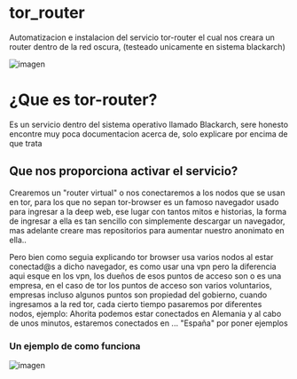 # tor_router
Automatizacion e instalacion del servicio tor-router el cual nos creara un router dentro de la red oscura, (testeado unicamente en sistema blackarch)


![imagen](https://user-images.githubusercontent.com/99152614/193369366-fb116e5f-3aff-45d9-a6a0-d61f6f756182.png)


<h1>¿Que es tor-router?</h1>

<p> Es un servicio dentro del sistema operativo llamado Blackarch, sere honesto encontre muy poca documentacion acerca de, solo explicare por encima de que trata </p>






<h2>Que nos proporciona activar el servicio? </h2>
<section>
  <p> Crearemos un "router virtual" o nos conectaremos a los nodos que se usan en tor, para los que no sepan tor-browser es un famoso navegador usado para   ingresar a la deep web, ese lugar con tantos mitos e historias, la forma de ingresar a ella es tan sencillo con simplemente descargar un navegador, mas     adelante creare mas repositorios para aumentar nuestro anonimato en ella.. </p>
</section>

</section>
  <p> Pero bien como seguia explicando tor browser usa varios nodos al estar conectad@s a dicho navegador, es como usar una vpn pero la diferencia aqui esque en los vpn, los dueños de esos puntos de acceso son o es una empresa, en el caso de tor los puntos de acceso son varios voluntarios, empresas incluso algunos puntos son propiedad del gobierno, cuando ingresamos a la red tor, cada cierto tiempo pasaremos por diferentes nodos, ejemplo: Ahorita podemos estar conectados en Alemania y al cabo de unos minutos, estaremos conectados en ... "España" por poner ejemplos </p>

<h3>Un ejemplo de como funciona </h3>

![imagen](https://user-images.githubusercontent.com/99152614/193369967-4a1aad49-06c5-4951-a8b2-ce2a9418c90b.png)
